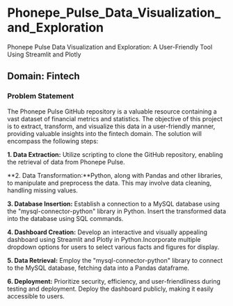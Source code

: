 # Phonepe_Pulse_Data_Visualization_and_Exploration
Phonepe Pulse Data Visualization and Exploration: A User-Friendly Tool Using Streamlit and Plotly

## Domain: Fintech

### Problem Statement
The Phonepe Pulse GitHub repository is a valuable resource containing a vast dataset of financial metrics and statistics. The objective of this project is to extract, transform, and visualize this data in a user-friendly manner, providing valuable insights into the fintech domain. The solution will encompass the following steps:

**1. Data Extraction:** Utilize scripting to clone the GitHub repository, enabling the retrieval of data from Phonepe Pulse.

**2. Data Transformation:**Python, along with Pandas and other libraries, to manipulate and preprocess the data. This may involve data cleaning, handling missing values.

**3. Database Insertion:** Establish a connection to a MySQL database using the "mysql-connector-python" library in Python. Insert the transformed data into the database using SQL commands.

**4. Dashboard Creation:** Develop an interactive and visually appealing dashboard using Streamlit and Plotly in Python.Incorporate multiple dropdown options for users to select various facts and figures for display.

**5. Data Retrieval:** Employ the "mysql-connector-python" library to connect to the MySQL database, fetching data into a Pandas dataframe.

**6. Deployment:** Prioritize security, efficiency, and user-friendliness during testing and deployment. Deploy the dashboard publicly, making it easily accessible to users.
